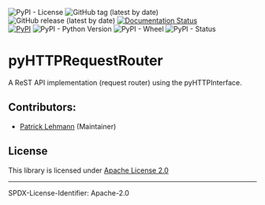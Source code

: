 ![PyPI - License](https://img.shields.io/pypi/l/pyHTTPRequestRouter)
![GitHub tag (latest by date)](https://img.shields.io/github/v/tag/Paebbels/pyHTTPRequestRouter) 
![GitHub release (latest by date)](https://img.shields.io/github/v/release/Paebbels/pyHTTPRequestRouter)
[![Documentation Status](https://readthedocs.org/projects/pyhttprequestrouter/badge/?version=latest)](https://pyhttprequestrouter.readthedocs.io/en/latest/?badge=latest)      
[![PyPI](https://img.shields.io/pypi/v/pyHTTPRequestRouter)](https://pypi.org/project/pyHTTPRequestRouter/)
![PyPI - Python Version](https://img.shields.io/pypi/pyversions/pyHTTPRequestRouter)
![PyPI - Wheel](https://img.shields.io/pypi/wheel/pyHTTPRequestRouter)
![PyPI - Status](https://img.shields.io/pypi/status/pyHTTPRequestRouter)

# pyHTTPRequestRouter

A ReST API implementation (request router) using the pyHTTPInterface.


## Contributors:

* [Patrick Lehmann](https://github.com/Paebbels) (Maintainer)


## License

This library is licensed under [Apache License 2.0](LICENSE.md)

-------------------------

SPDX-License-Identifier: Apache-2.0
